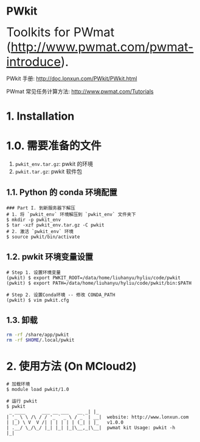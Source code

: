 # PWkit
<font size="6">Toolkits for PWmat (http://www.pwmat.com/pwmat-introduce).</font>

PWkit 手册: http://doc.lonxun.com/PWkit/PWkit.html

PWmat 常见任务计算方法: http://www.pwmat.com/Tutorials

# 1. Installation
# 1.0. 需要准备的文件
1. `pwkit_env.tar.gz`: pwkit 的环境
2. `pwkit.tar.gz`: pwkit 软件包

## 1.1. Python 的 conda 环境配置
```shell
### Part I. 到新服务器下解压
# 1. 将 `pwkit_env` 环境解压到 `pwkit_env` 文件夹下
$ mkdir -p pwkit_env
$ tar -xzf pwkit_env.tar.gz -C pwkit
# 2. 激活 `pwkit_env` 环境
$ source pwkit/bin/activate
```

## 1.2. pwkit 环境变量设置
```shell
# Step 1. 设置环境变量
(pwkit) $ export PWKIT_ROOT=/data/home/liuhanyu/hyliu/code/pwkit
(pwkit) $ export PATH=/data/home/liuhanyu/hyliu/code/pwkit/bin:$PATH

# Step 2. 设置Conda环境 -- 修改 CONDA_PATH
(pwkit) $ vim pwkit.cfg 
```


## 1.3. 卸载
```bash
rm -rf /share/app/pwkit
rm -rf $HOME/.local/pwkit
```



# 2. 使用方法 (On MCloud2)
```shell
# 加载环境
$ module load pwkit/1.0

# 运行 pwkit
$ pwkit
 _ ____      ___ __ ___   __ _| |_
| '_ \ \ /\ / / '_ ` _ \ / _` | __|  website: http://www.lonxun.com
| |_) \ V  V /| | | | | | (_| | |_   v1.0.0
| .__/ \_/\_/ |_| |_| |_|\__,_|\__|  pwmat kit Usage: pwkit -h
|_|
```